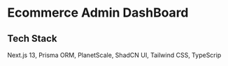 # Ecommerce Admin DashBoard

## Tech Stack

Next.js 13,
Prisma ORM,
PlanetScale,
ShadCN UI,
Tailwind CSS,
TypeScrip